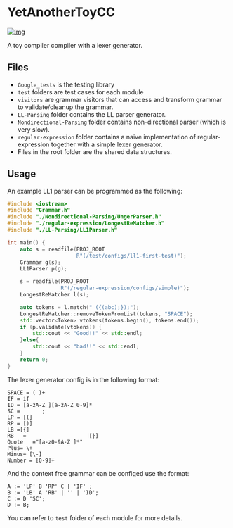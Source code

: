 # YetAnotherToyCC

[![img](https://camo.githubusercontent.com/377a9d586c22dc8b43d6664d4a28c5c0aec503af/68747470733a2f2f6170692e7472617669732d63692e636f6d2f7368737373632f596574416e6f74686572546f7943432e7376673f6272616e63683d6d6173746572267374617475733d706173736564)](https://camo.githubusercontent.com/377a9d586c22dc8b43d6664d4a28c5c0aec503af/68747470733a2f2f6170692e7472617669732d63692e636f6d2f7368737373632f596574416e6f74686572546f7943432e7376673f6272616e63683d6d6173746572267374617475733d706173736564)

A toy compiler compiler with a lexer generator.

## Files

* `Google_tests` is the testing library
* `test` folders are test cases for each module
* `visitors` are grammar visitors that can access and transform grammar to validate/cleanup the grammar.
* `LL-Parsing` folder contains the LL parser generator.
* `Nondirectional-Parsing` folder contains non-directional parser (which is very slow).
* `regular-expression` folder contains a naive implementation of regular-expression together with a simple lexer generator.
* Files in the root folder are the shared data structures.

## Usage

An example LL1 parser can be programmed as the following:

```cpp
#include <iostream>
#include "Grammar.h"
#include "./Nondirectional-Parsing/UngerParser.h"
#include "./regular-expression/LongestReMatcher.h"
#include "./LL-Parsing/LL1Parser.h"

int main() {
    auto s = readfile(PROJ_ROOT
                      R"(/test/configs/ll1-first-test)");
    Grammar g(s);
    LL1Parser p(g);

    s = readfile(PROJ_ROOT
                 R"(/regular-expression/configs/simple)");
    LongestReMatcher l(s);

    auto tokens = l.match(" ({(abc);});");
    LongestReMatcher::removeTokenFromList(tokens, "SPACE");
    std::vector<Token> vtokens(tokens.begin(), tokens.end());
    if (p.validate(vtokens)) {
        std::cout << "Good!!" << std::endl;
    }else{
        std::cout << "bad!!" << std::endl;
    }
    return 0;
}
```

The lexer generator config is in the following format:

```
SPACE = ( )+
IF = if
ID = [a-zA-Z_][a-zA-Z_0-9]*
SC =       ;
LP = [(]
RP = [)]
LB =[{]
RB   =                    [}]
Quote   ="[a-z0-9A-Z ]*"
Plus= \+
Minus= [\-]
Number = [0-9]+
```

And the context free grammar can be configed use the format:

```
A := 'LP' B 'RP' C | 'IF' ;
B := 'LB' A 'RB' | '' | 'ID';
C := D 'SC';
D := B;
```

You can refer to `test` folder of each module for more details.

